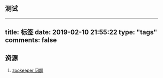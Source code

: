 
## 测试

---
title: 标签
date: 2019-02-10 21:55:22
type: "tags"
comments: false
---




## 资源

1. [zookeeper 问题](https://juejin.im/post/5e1c7d6df265da3dfc159cb5)
